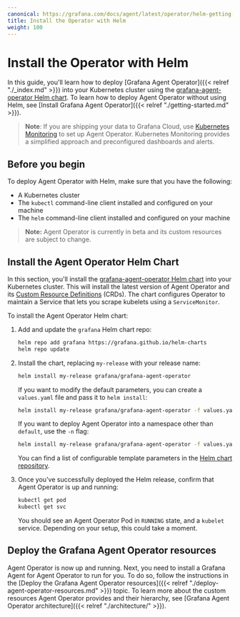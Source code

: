```yaml
---
canonical: https://grafana.com/docs/agent/latest/operator/helm-getting-started/
title: Install the Operator with Helm
weight: 100
---
```

# Install the Operator with Helm

In this guide, you'll learn how to deploy [Grafana Agent Operator]({{< relref "./_index.md" >}}) into your Kubernetes cluster using the [grafana-agent-operator Helm chart](https://github.com/grafana/helm-charts/tree/main/charts/agent-operator). To learn how to deploy Agent Operator without using Helm, see [Install Grafana Agent Operator]({{< relref "./getting-started.md" >}}).

> **Note**: If you are shipping your data to Grafana Cloud, use [Kubernetes Monitoring](https://grafana.com/docs/grafana-cloud/kubernetes-monitoring/) to set up Agent Operator. Kubernetes Monitoring provides a simplified approach and preconfigured dashboards and alerts.

## Before you begin

To deploy Agent Operator with Helm, make sure that you have the following:

- A Kubernetes cluster
- The `kubectl` command-line client installed and configured on your machine
- The `helm` command-line client installed and configured on your machine

> **Note:** Agent Operator is currently in beta and its custom resources are subject to change.

## Install the Agent Operator Helm Chart

In this section, you'll install the [grafana-agent-operator Helm chart](https://github.com/grafana/helm-charts/tree/main/charts/agent-operator) into your Kubernetes cluster. This will install the latest version of Agent Operator and its [Custom Resource Definitions](https://github.com/grafana/agent/tree/main/production/operator/crds) (CRDs). The chart configures Operator to maintain a Service that lets you scrape kubelets using a `ServiceMonitor`.

To install the Agent Operator Helm chart:

1. Add and update the `grafana` Helm chart repo:

    ```bash
    helm repo add grafana https://grafana.github.io/helm-charts
    helm repo update
    ```

1. Install the chart, replacing `my-release` with your release name:

    ```bash
    helm install my-release grafana/grafana-agent-operator
    ```

    If you want to modify the default parameters, you can create a `values.yaml` file and pass it to `helm install`:

    ```bash
    helm install my-release grafana/grafana-agent-operator -f values.yaml
    ```

    If you want to deploy Agent Operator into a namespace other than `default`, use the `-n` flag:

    ```bash
    helm install my-release grafana/grafana-agent-operator -f values.yaml -n my-namespace
    ```
    You can find a list of configurable template parameters in the [Helm chart repository](https://github.com/grafana/helm-charts/blob/main/charts/agent-operator/values.yaml).

1. Once you've successfully deployed the Helm release, confirm that Agent Operator is up and running:

    ```bash
    kubectl get pod
    kubectl get svc
    ```

    You should see an Agent Operator Pod in `RUNNING` state, and a `kubelet` service. Depending on your setup, this could take a moment.

## Deploy the Grafana Agent Operator resources

 Agent Operator is now up and running. Next, you need to install a Grafana Agent for Agent Operator to run for you. To do so, follow the instructions in the [Deploy the Grafana Agent Operator resources]({{< relref "./deploy-agent-operator-resources.md" >}}) topic. To learn more about the custom resources Agent Operator provides and their hierarchy, see [Grafana Agent Operator architecture]({{< relref "./architecture/" >}}).
